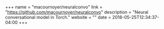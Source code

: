 +++
name = "macournoyer/neuralconvo"
link = "https://github.com/macournoyer/neuralconvo"
description = "Neural conversational model in Torch."
website = ""
date = 2018-05-25T12:34:37-04:00
+++
